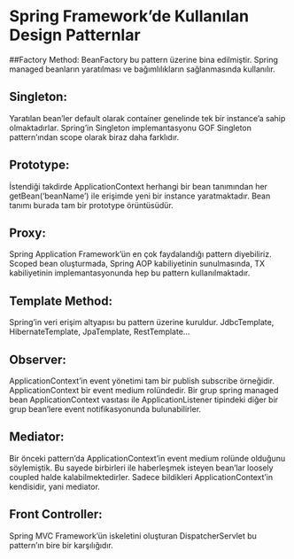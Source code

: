 # Spring Framework’de Kullanılan Design Patternlar

##Factory Method:
BeanFactory bu pattern üzerine bina edilmiştir. Spring managed beanların yaratılması ve bağımlılıkların sağlanmasında kullanılır.
## Singleton:
Yaratılan bean’ler default olarak container genelinde tek bir instance’a sahip olmaktadırlar. Spring’in Singleton implemantasyonu GOF Singleton pattern’ından scope olarak biraz daha farklıdır.
## Prototype:
İstendiği takdirde ApplicationContext herhangi bir bean tanımından her getBean(‘beanName’) ile erişimde yeni bir instance yaratmaktadır. Bean tanımı burada tam bir prototype örüntüsüdür.
## Proxy:
Spring Application Framework’ün en çok faydalandığı pattern diyebiliriz. Scoped bean oluşturmada, Spring AOP kabiliyetinin sunulmasında, TX kabiliyetinin implemantasyonunda hep bu pattern kullanılmaktadır.
## Template Method:
Spring’in veri erişim altyapısı bu pattern üzerine kuruldur. JdbcTemplate, HibernateTemplate, JpaTemplate, RestTemplate…
## Observer:
ApplicationContext’in event yönetimi tam bir publish subscribe örneğidir. ApplicationContext bir event medium rolündedir. Bir grup spring managed bean ApplicationContext vasıtası ile ApplicationListener tipindeki diğer bir grup bean’lere event notifikasyonunda bulunabilirler.
## Mediator:
Bir önceki pattern’da ApplicationContext’in event medium rolünde olduğunu söylemiştik. Bu sayede birbirleri ile haberleşmek isteyen bean’lar loosely coupled halde kalabilmektedirler. Sadece bildikleri ApplicationContext’in kendisidir, yani mediator.
## Front Controller:
Spring MVC Framework’ün iskeletini oluşturan DispatcherServlet bu pattern’ın bire bir karşılığıdır.